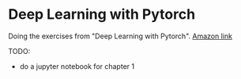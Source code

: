 # Deep Learning with Pytorch

Doing the exercises from "Deep Learning with Pytorch". [Amazon link](https://amazon.com)

TODO:
- do a jupyter notebook for chapter 1